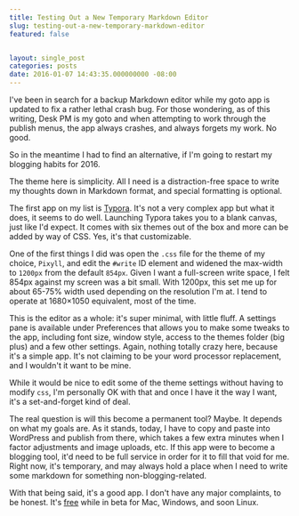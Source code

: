 ```yaml
---
title: Testing Out a New Temporary Markdown Editor
slug: testing-out-a-new-temporary-markdown-editor
featured: false


layout: single_post
categories: posts
date: 2016-01-07 14:43:35.000000000 -08:00
---
```


I've been in search for a backup Markdown editor while my goto app is updated to fix a rather lethal crash bug. For those wondering, as of this writing, Desk PM is my goto and when attempting to work through the publish menus, the app always crashes, and always forgets my work. No good.

So in the meantime I had to find an alternative, if I'm going to restart my blogging habits for 2016.

The theme here is simplicity. All I need is a distraction-free space to write my thoughts down in Markdown format, and special formatting is optional.

The first app on my list is [Typora](http://www.typora.io). It's not a very complex app but what it does, it seems to do well. Launching Typora takes you to a blank canvas, just like I'd expect. It comes with six themes out of the box and more can be added by way of CSS. Yes, it's that customizable.

One of the first things I did was open the `.css` file for the theme of my choice, `Pixyll`, and edit the `#write` ID element and widened the max-width to `1200px` from the default `854px`. Given I want a full-screen write space, I felt 854px against my screen was a bit small. With 1200px, this set me up for about 65-75% width used depending on the resolution I'm at. I tend to operate at 1680×1050 equivalent, most of the time.

This is the editor as a whole: it's super minimal, with little fluff. A settings pane is available under Preferences that allows you to make some tweaks to the app, including font size, window style, access to the themes folder (big plus) and a few other settings. Again, nothing totally crazy here, because it's a simple app. It's not claiming to be your word processor replacement, and I wouldn't it want to be mine.

While it would be nice to edit some of the theme settings without having to modify `css`, I'm personally OK with that and once I have it the way I want, it's a set-and-forget kind of deal.

The real question is will this become a permanent tool? Maybe. It depends on what my goals are. As it stands, today, I have to copy and paste into WordPress and publish from there, which takes a few extra minutes when I factor adjustments and image uploads, etc. If this app were to become a blogging tool, it'd need to be full service in order for it to fill that void for me. Right now, it's temporary, and may always hold a place when I need to write some markdown for something non-blogging-related.

With that being said, it's a good app. I don't have any major complaints, to be honest. It's [free](http://www.typora.io) while in beta for Mac, Windows, and soon Linux.

